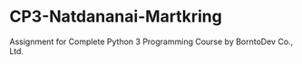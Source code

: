 # CP3-Natdananai-Martkring
 Assignment for Complete Python 3 Programming Course by BorntoDev Co., Ltd.
